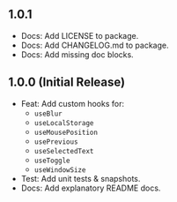 ## 1.0.1

- Docs: Add LICENSE to package.
- Docs: Add CHANGELOG.md to package.
- Docs: Add missing doc blocks.

## 1.0.0 (Initial Release)

- Feat: Add custom hooks for:
  - `useBlur`
  - `useLocalStorage`
  - `useMousePosition`
  - `usePrevious`
  - `useSelectedText`
  - `useToggle`
  - `useWindowSize`
- Test: Add unit tests & snapshots.
- Docs: Add explanatory README docs.
